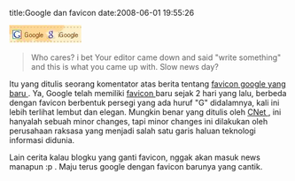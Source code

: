 title:Google dan favicon
date:2008-06-01 19:55:26

![image](/img/wordpress/2008-06-googlefavicon.jpg)
<blockquote>
 Who cares?  i bet Your editor came down and said "write something" and this is what you came up with.  Slow news day?
</blockquote>
<p style="text-align:left;">
 Itu yang ditulis seorang komentator atas berita tentang
 <a href="http://news.cnet.com/8301-10784_3-9956237-7.html?part=rss&amp;tag=feed&amp;subj=NewsBlog">
  favicon google yang baru
 </a>
 . Ya, Google telah memiliki
 <a href="http://en.wikipedia.org/wiki/Favicon">
  favicon
 </a>
 baru sejak 2 hari yang lalu, berbeda dengan favicon berbentuk persegi yang ada huruf "G" didalamnya, kali ini lebih terlihat lembut dan elegan. Mungkin benar yang ditulis oleh
 <a href="http://news.cnet.com/">
  CNet
 </a>
 , ini hanyalah sebuah minor changes, tapi minor changes ini dilakukan oleh perusahaan raksasa yang menjadi salah satu garis haluan teknologi informasi didunia.
 <!--more-->
</p>
<p style="text-align:left;">
 Lain cerita kalau blogku yang ganti favicon, nggak akan masuk news manapun :p . Maju terus google dengan favicon barunya yang cantik.
</p>